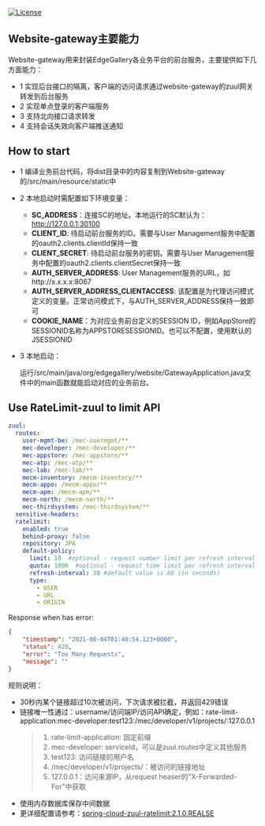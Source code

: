 [![License](https://img.shields.io/badge/License-Apache%202.0-blue.svg)](https://opensource.org/licenses/Apache-2.0)

## Website-gateway主要能力

Website-gateway用来封装EdgeGallery各业务平台的前台服务，主要提供如下几方面能力：
- 1 实现后台接口的隔离，客户端的访问请求通过website-gateway的zuul网关转发到后台服务
- 2 实现单点登录的客户端服务
- 3 支持北向接口请求转发
- 4 支持会话失效向客户端推送通知

## How to start

- 1 编译业务前台代码，将dist目录中的内容复制到Website-gateway的/src/main/resource/static中

- 2 本地启动时需配置如下环境变量：

    - **SC_ADDRESS**：连接SC的地址。本地运行的SC默认为：http://127.0.0.1:30100
    - **CLIENT_ID**: 待启动前台服务的ID。需要与User Management服务中配置的oauth2.clients.clientId保持一致
    - **CLIENT_SECRET**: 待启动前台服务的密钥。需要与User Management服务中配置的oauth2.clients.clientSecret保持一致
    - **AUTH_SERVER_ADDRESS**: User Management服务的URL，如http://x.x.x.x:8067
    - **AUTH_SERVER_ADDRESS_CLIENTACCESS**: 该配置是为代理访问模式定义的变量。正常访问模式下，与AUTH_SERVER_ADDRESS保持一致即可
    - **COOKIE_NAME**：为对应业务前台定义的SESSION ID，例如AppStore的SESSIONID名称为APPSTORESESSIONID。也可以不配置，使用默认的JSESSIONID

- 3 本地启动：

    运行/src/main/java/org/edgegallery/website/GatewayApplication.java文件中的main函数就能启动对应的业务前台。

## Use RateLimit-zuul to limit API

```yaml
zuul:
  routes:
    user-mgmt-be: /mec-usermgmt/**
    mec-developer: /mec-developer/**
    mec-appstore: /mec-appstore/**
    mec-atp: /mec-atp/**
    mec-lab: /mec-lab/**
    mecm-inventory: /mecm-inventory/**
    mecm-appo: /mecm-appo/**
    mecm-apm: /mecm-apm/**
    mecm-north: /mecm-north/**
    mec-thirdsystem: /mec-thirdsystem/**
  sensitive-headers:
  ratelimit:
    enabled: true
    behind-proxy: false
    repository: JPA
    default-policy:
      limit: 10  #optional - request number limit per refresh interval window
      quota: 1000  #optional - request time limit per refresh interval window (in seconds)
      refresh-interval: 30 #default value is 60 (in seconds)
      type:
        - USER
        - URL
        - ORIGIN
```
Response when has error:
```json
{
    "timestamp": "2021-08-04T01:40:54.123+0000",
    "status": 429,
    "error": "Too Many Requests",
    "message": ""
}
```
规则说明：
  - 30秒内某个链接超过10次被访问，下次请求被拦截，并返回429错误
  - 链接唯一性通过：username/访问端IP/访问API确定，例如：rate-limit-application:mec-developer:test123:/mec/developer/v1/projects/:127.0.0.1
    > 1. rate-limit-application: 固定前缀
    > 2. mec-developer: serviceId，可以是zuul.routes中定义其他服务
    > 3. test123: 访问链接的用户名
    > 4. /mec/developer/v1/projects/：被访问的链接地址
    > 5. 127.0.0.1：访问来源IP，从request heaser的"X-Forwarded-For"中获取
  - 使用内存数据库保存中间数据
  - 更详细配置请参考：[spring-cloud-zuul-ratelimit:2.1.0.REALSE](https://github.com/marcosbarbero/spring-cloud-zuul-ratelimit/tree/v2.1.0.RELEASE)
  